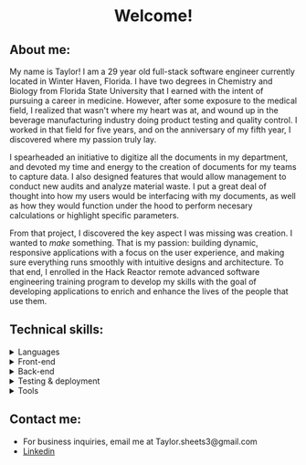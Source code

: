 <h1 align='center'> Welcome!</h1>

<h2> About me: </h2>
<p>My name is Taylor! I am a 29 year old full-stack software engineer currently located in Winter Haven, Florida.  I have two degrees in Chemistry and Biology from Florida State University that I earned with the intent of pursuing a career in medicine.  However, after some exposure to the medical field, I realized that wasn't where my heart was at, and wound up in the beverage manufacturing industry doing product testing and quality control.  I worked in that field for five years, and on the anniversary of my fifth year, I discovered where my passion truly lay.</p>
  
<p>I spearheaded an initiative to digitize all the documents in my department, and devoted my time and energy to the creation of documents for my teams to capture data. I also designed features that would allow management to conduct new audits and analyze material waste.  I put a great deal of thought into how my users would be interfacing with my documents, as well as how they would function under the hood to perform necesary calculations or highlight specific parameters.</p>

<p>From that project, I discovered the key aspect I was missing was creation.  I wanted to <i>make</i> something.  That is my passion: building dynamic, responsive applications with a focus on the user experience, and making sure everything runs smoothly with intuitive designs and architecture.  To that end, I enrolled in the Hack Reactor remote advanced software engineering training program to develop my skills with the goal of developing applications to enrich and enhance the lives of the people that use them.</p>

<h2> Technical skills: </h2> 
<details>
  <summary>Languages</summary>
  <ul>
    <li><img src="https://img.shields.io/badge/CSS3-1572B6.svg?style=for-the-badge&logo=CSS3&logoColor=white" alt="CSS3 badge" /></li>
    <li><img src="https://img.shields.io/badge/HTML5-E34F26.svg?style=for-the-badge&logo=HTML5&logoColor=white" alt="HTML5badge" /></li>
    <li><img src="https://img.shields.io/badge/JavaScript-F7DF1E.svg?style=for-the-badge&logo=JavaScript&logoColor=black" alt="Js badge" /></li>
  </ul>
</details>
<details>
  <summary>Front-end</summary>
  <ul>
    <li><img src="https://img.shields.io/badge/Axios-5A29E4.svg?style=for-the-badge&logo=Axios&logoColor=white" alt="Axios badge" /></li>
    <li><img src="https://img.shields.io/badge/jQuery-0769AD.svg?style=for-the-badge&logo=jQuery&logoColor=white" alt="jQuery badge" /></li>
    <li><img src="https://img.shields.io/badge/React-61DAFB.svg?style=for-the-badge&logo=React&logoColor=black" alt="React badge" /></li>
    <li><img src="https://img.shields.io/badge/Redux-764ABC.svg?style=for-the-badge&logo=Redux&logoColor=white" alt="Redux badge" /></li>
  </ul>
</details>
<details>
  <summary>Back-end</summary>
  <ul>
    <li><img src="https://img.shields.io/badge/Express.js-000000.svg?style=for-the-badge&logo=Express&logoColor=white" alt="Express badge" /></li>
    <li><img src="https://img.shields.io/badge/MongoDB-47A248.svg?style=for-the-badge&logo=MongoDB&logoColor=white" alt="MongoDB badge" /></li>
    <li><img src="https://img.shields.io/badge/MySQL-4479A1.svg?style=for-the-badge&logo=MySQL&logoColor=white" alt="MySQL badge" /></li>
    <li><img src="https://img.shields.io/badge/Node.js-339933.svg?style=for-the-badge&logo=nodedotjs&logoColor=white" alt="Node badge" /></li>
    <li><img src="https://img.shields.io/badge/PostgreSQL-4169E1.svg?style=for-the-badge&logo=PostgreSQL&logoColor=white" alt="postgreSQL badge" /></li>
    <li><img src="https://img.shields.io/badge/Sequelize-52B0E7.svg?style=for-the-badge&logo=Sequelize&logoColor=white" alt="Sequelize badge" /></li>
  </ul>
</details>
<details>
  <summary>Testing & deployment</summary>
  <ul>
    <li><img src="https://img.shields.io/badge/Amazon%20AWS-232F3E.svg?style=for-the-badge&logo=Amazon-AWS&logoColor=white" alt="AWS badge" /></li>
    <li><img src="https://img.shields.io/badge/Chai-A30701.svg?style=for-the-badge&logo=Chai&logoColor=white" alt="Chai badge" /></li>
    <li><img src="https://img.shields.io/badge/ESLint-4B32C3.svg?style=for-the-badge&logo=ESLint&logoColor=white" alt="ESLint badge" /></li>
    <li><img src="https://img.shields.io/badge/Jest-C21325.svg?style=for-the-badge&logo=Jest&logoColor=white" alt="Jest badge" /></li>
    <li><img src="https://img.shields.io/badge/k6-7D64FF.svg?style=for-the-badge&logo=k6&logoColor=white" alt="K6 badge" /></li>
    <li><img src="https://img.shields.io/badge/Mocha-8D6748.svg?style=for-the-badge&logo=Mocha&logoColor=white" alt="Mocha badge" /></li>
    <li><img src="https://img.shields.io/badge/Postman-FF6C37.svg?style=for-the-badge&logo=Postman&logoColor=white" alt="Postman badge" /></li>
  </ul>
</details>
<details>
  <summary>Tools</summary>
  <ul>
    <li><img src="https://img.shields.io/badge/Babel-F9DC3E.svg?style=for-the-badge&logo=Babel&logoColor=black" alt="Babel badge" /></li>
    <li><img src="https://img.shields.io/badge/Git-F05032.svg?style=for-the-badge&logo=Git&logoColor=white" alt="Git badge" /></li>
    <li><img src="https://img.shields.io/badge/NGINX-009639.svg?style=for-the-badge&logo=NGINX&logoColor=white" alt="NGINX badge" /></li>
    <li><img src="https://img.shields.io/badge/npm-CB3837.svg?style=for-the-badge&logo=npm&logoColor=white" alt="npm badge" /></li>
    <li><img src="https://img.shields.io/badge/Vim-019733.svg?style=for-the-badge&logo=Vim&logoColor=white" alt="Vim badge" /></li>
    <li><img src="https://img.shields.io/badge/Webpack-8DD6F9.svg?style=for-the-badge&logo=Webpack&logoColor=black" alt="Webpack badge" /></li>
  </ul>
</details>

<h2> Contact me: </h2> 
<ul>
  <li>For business inquiries, email me at Taylor.sheets3@gmail.com </li>
  <li><a href="https://www.linkedin.com/in/taylorsheets3/">Linkedin</a></li>
